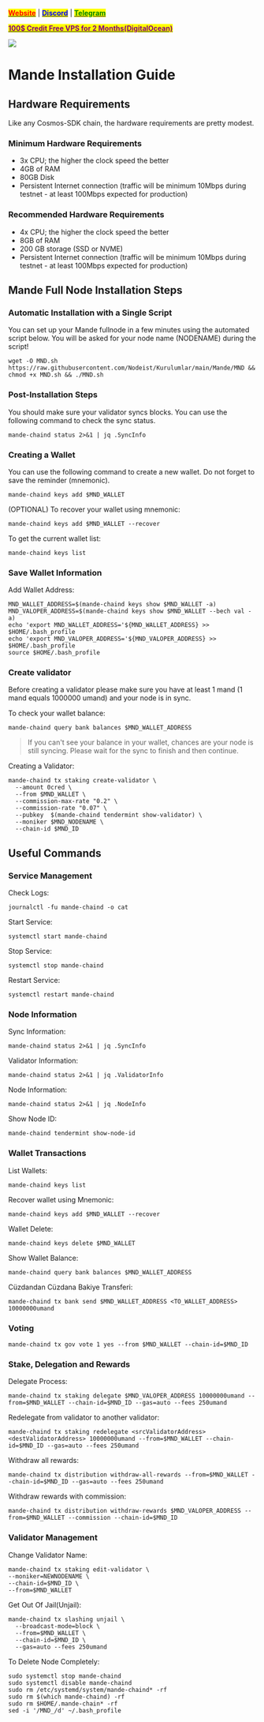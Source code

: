 &#x20;                                                       [<mark style="color:red;">**Website**</mark>](https://nodeist.net/) | [<mark style="color:blue;">**Discord**</mark>](https://discord.gg/ypx7mJ6Zzb) | [<mark style="color:green;">**Telegram**</mark>](https://t.me/noodeist)

&#x20;                                     [<mark style="color:purple;">**100$ Credit Free VPS for 2 Months(DigitalOcean)**</mark>](https://www.digitalocean.com/?refcode=410c988c8b3e&utm_campaign=Referral_Invite&utm_medium=Referral_Program&utm_source=badge)

![](https://i.hizliresim.com/n5iirpq.png)

# Mande Installation Guide
## Hardware Requirements
Like any Cosmos-SDK chain, the hardware requirements are pretty modest.

### Minimum Hardware Requirements
  - 3x CPU; the higher the clock speed the better
  - 4GB of RAM
  - 80GB Disk
  - Persistent Internet connection (traffic will be minimum 10Mbps during testnet - at least 100Mbps expected for production)

### Recommended Hardware Requirements
  - 4x CPU; the higher the clock speed the better
  - 8GB of RAM
  - 200 GB storage (SSD or NVME)
  - Persistent Internet connection (traffic will be minimum 10Mbps during testnet - at least 100Mbps expected for production)

## Mande Full Node Installation Steps
### Automatic Installation with a Single Script
You can set up your Mande fullnode in a few minutes using the automated script below.
You will be asked for your node name (NODENAME) during the script!

```
wget -O MND.sh https://raw.githubusercontent.com/Nodeist/Kurulumlar/main/Mande/MND && chmod +x MND.sh && ./MND.sh
```

### Post-Installation Steps

You should make sure your validator syncs blocks.
You can use the following command to check the sync status.
```
mande-chaind status 2>&1 | jq .SyncInfo
```

### Creating a Wallet
You can use the following command to create a new wallet. Do not forget to save the reminder (mnemonic).
```
mande-chaind keys add $MND_WALLET
```

(OPTIONAL) To recover your wallet using mnemonic:
```
mande-chaind keys add $MND_WALLET --recover
```

To get the current wallet list:
```
mande-chaind keys list
```

### Save Wallet Information
Add Wallet Address:
```
MND_WALLET_ADDRESS=$(mande-chaind keys show $MND_WALLET -a)
MND_VALOPER_ADDRESS=$(mande-chaind keys show $MND_WALLET --bech val -a)
echo 'export MND_WALLET_ADDRESS='${MND_WALLET_ADDRESS} >> $HOME/.bash_profile
echo 'export MND_VALOPER_ADDRESS='${MND_VALOPER_ADDRESS} >> $HOME/.bash_profile
source $HOME/.bash_profile
```


### Create validator
Before creating a validator please make sure you have at least 1 mand (1 mand equals 1000000 umand) and your node is in sync.

To check your wallet balance:
```
mande-chaind query bank balances $MND_WALLET_ADDRESS
```
> If you can't see your balance in your wallet, chances are your node is still syncing. Please wait for the sync to finish and then continue.

Creating a Validator:
```
mande-chaind tx staking create-validator \
  --amount 0cred \
  --from $MND_WALLET \
  --commission-max-rate "0.2" \
  --commission-rate "0.07" \
  --pubkey  $(mande-chaind tendermint show-validator) \
  --moniker $MND_NODENAME \
  --chain-id $MND_ID
```



## Useful Commands
### Service Management
Check Logs:
```
journalctl -fu mande-chaind -o cat
```

Start Service:
```
systemctl start mande-chaind
```

Stop Service:
```
systemctl stop mande-chaind
```

Restart Service:
```
systemctl restart mande-chaind
```

### Node Information
Sync Information:
```
mande-chaind status 2>&1 | jq .SyncInfo
```

Validator Information:
```
mande-chaind status 2>&1 | jq .ValidatorInfo
```

Node Information:
```
mande-chaind status 2>&1 | jq .NodeInfo
```

Show Node ID:
```
mande-chaind tendermint show-node-id
```

### Wallet Transactions
List Wallets:
```
mande-chaind keys list
```

Recover wallet using Mnemonic:
```
mande-chaind keys add $MND_WALLET --recover
```

Wallet Delete:
```
mande-chaind keys delete $MND_WALLET
```

Show Wallet Balance:
```
mande-chaind query bank balances $MND_WALLET_ADDRESS
```

Cüzdandan Cüzdana Bakiye Transferi:
```
mande-chaind tx bank send $MND_WALLET_ADDRESS <TO_WALLET_ADDRESS> 10000000umand
```

### Voting
```
mande-chaind tx gov vote 1 yes --from $MND_WALLET --chain-id=$MND_ID
```

### Stake, Delegation and Rewards
Delegate Process:
```
mande-chaind tx staking delegate $MND_VALOPER_ADDRESS 10000000umand --from=$MND_WALLET --chain-id=$MND_ID --gas=auto --fees 250umand
```

Redelegate from validator to another validator:
```
mande-chaind tx staking redelegate <srcValidatorAddress> <destValidatorAddress> 10000000umand --from=$MND_WALLET --chain-id=$MND_ID --gas=auto --fees 250umand
```

Withdraw all rewards:
```
mande-chaind tx distribution withdraw-all-rewards --from=$MND_WALLET --chain-id=$MND_ID --gas=auto --fees 250umand
```

Withdraw rewards with commission:
```
mande-chaind tx distribution withdraw-rewards $MND_VALOPER_ADDRESS --from=$MND_WALLET --commission --chain-id=$MND_ID
```

### Validator Management
Change Validator Name:
```
mande-chaind tx staking edit-validator \
--moniker=NEWNODENAME \
--chain-id=$MND_ID \
--from=$MND_WALLET
```

Get Out Of Jail(Unjail):
```
mande-chaind tx slashing unjail \
  --broadcast-mode=block \
  --from=$MND_WALLET \
  --chain-id=$MND_ID \
  --gas=auto --fees 250umand
```

To Delete Node Completely:
```
sudo systemctl stop mande-chaind
sudo systemctl disable mande-chaind
sudo rm /etc/systemd/system/mande-chaind* -rf
sudo rm $(which mande-chaind) -rf
sudo rm $HOME/.mande-chain* -rf
sed -i '/MND_/d' ~/.bash_profile
```
